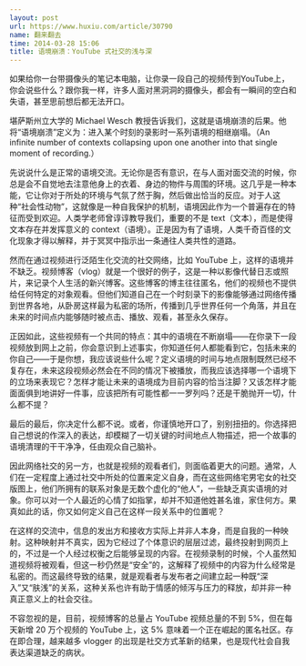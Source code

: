 ```yaml
---
layout: post
url: https://www.huxiu.com/article/30790
name: 翻来翻去
time: 2014-03-28 15:06
title: 语境崩溃：YouTube 式社交的浅与深
---
```

如果给你一台带摄像头的笔记本电脑，让你录一段自己的视频传到YouTube上，你会说些什么？跟你我一样，许多人面对黑洞洞的摄像头，都会有一瞬间的空白和失语，甚至思前想后都无法开口。

堪萨斯州立大学的 Michael Wesch 教授告诉我们，这就是语境崩溃的后果。他将“语境崩溃”定义为：进入某个时刻的录影时一系列语境的相继崩塌。（An infinite number of contexts collapsing upon one another into that single moment of recording.）

先说说什么是正常的语境交流。无论你是否有意识，在与人面对面交流的时候，你总是会不自觉地去注意他身上的衣着、身边的物件与周围的环境。这几乎是一种本能，它让你对于所处的环境与气氛了然于胸，然后做出恰当的反应。对于人这种“社会性动物”，这就像是一种自我保护的机制，语境因此作为一个普遍存在的特征而受到欢迎。人类学老师曾谆谆教导我们，重要的不是 text（文本），而是使得文本存在并发挥意义的 context（语境）。正是因为有了语境，人类千奇百怪的文化现象才得以解释，并于冥冥中指示出一条通往人类共性的道路。

然而在通过视频进行泛陌生化交流的社交网络，比如 YouTube 上，这样的语境并不缺乏。视频博客（vlog）就是一个很好的例子，这是一种以影像代替日志或照片，来记录个人生活的新兴博客。这些博客的博主往往匿名，他们的视频也不提供给任何特定的对象观看。但他们知道自己在一个时刻录下的影像能够通过网络传播到世界各地，从卧房这样最为私密的场所，传播到几乎世界任何一个角落，并且在未来的时间点内能够随时被点击、播放、观看，甚至永久保存。

正因如此，这些视频有一个共同的特点：其中的语境在不断崩塌——在你录下一段视频放到网上之前，你会意识到上述事实，你知道任何人都能看到它，包括未来的你自己——于是你想，我应该说些什么呢？定义语境的时间与地点限制既然已经不复存在，未来这段视频必然会在不同的情况下被播放，而我应该选择哪一个语境下的立场来表现它？怎样才能让未来的语境成为目前内容的恰当注脚？又该怎样才能面面俱到地讲好一件事，应该把所有可能性都一一罗列吗？还是干脆抛开一切，什么都不提？

最后的最后，你决定什么都不说。或者，你谨慎地开口了，别别扭扭的。你选择把自己想说的作深入的表达，却模糊了一切关键的时间地点人物描述，把一个故事的语境清理的干干净净，任由观众自己脑补。

因此网络社交的另一方，也就是视频的观看者们，则面临着更大的问题。通常，人们在一定程度上通过社交中所处的位置来定义自身，而在这些网络宅男宅女的社交版图上，他们所拥有的联系对象是无数个虚化的“他人”，一些缺乏真实语境的对象。你可以对一个人最近的心情了如指掌，却并不知道他姓甚名谁，家住何方。果真如此的话，你又如何定义自己在这样一段关系中的位置呢？

在这样的交流中，信息的发出方和接收方实际上并非人本身，而是自我的一种映射。这种映射并不真实，因为它经过了个体意识的层层过滤，最终投射到网页上的，不过是一个人经过权衡之后能够呈现的内容。在视频录制的时候，个人虽然知道视频将被观看，但这一秒仍然是“安全”的，这解释了视频中的内容为什么经常是私密的。而这最终导致的结果，就是观看者与发布者之间建立起一种既“深入”又“肤浅”的关系，这种关系也许有助于情感的倾泻与压力的释放，却并非一种真正意义上的社会交往。

不容忽视的是，目前，视频博客的总量占 YouTube 视频总量的不到 5%，但在每天新增 20 万个视频的 YouTube 上，这 5% 意味着一个正在崛起的匿名社区。存在即合理，越来越多 vlogger 的出现是社交方式革新的结果，也是现代社会自我表达渠道缺乏的病状。


